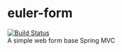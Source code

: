# euler-form
[![Build Status](http://jenkins.cfrost.net/job/EULER-FORM-DEVELOP/badge/icon)](http://jenkins.cfrost.net/job/EULER-FROM-DEVELOP)  
A simple web form base Spring MVC
